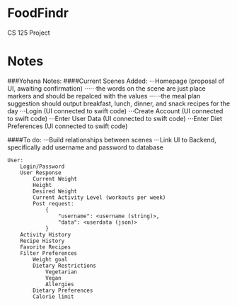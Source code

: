 # FoodFindr
CS 125 Project


# Notes

###Yohana Notes:
####Current Scenes Added:
⋅⋅⋅Homepage (proposal of UI, awaiting confirmation)
⋅⋅⋅⋅⋅⋅the words on the scene are just place markers and should be repalced with the values
⋅⋅⋅⋅⋅⋅the meal plan suggestion should output breakfast, lunch, dinner, and snack recipes for the day
⋅⋅⋅Login (UI connected to swift code)
⋅⋅⋅Create Account  (UI connected to swift code)
⋅⋅⋅Enter User Data (UI connected to swift code)
⋅⋅⋅Enter Diet Preferences (UI connected to swift code)

####To do:
⋅⋅⋅Build relationships between scenes
⋅⋅⋅Link UI to Backend, specifically add username and password to database


```
User:
	Login/Password
	User Response
		Current Weight
		Height
		Desired Weight
		Current Activity Level (workouts per week)
		Post request:
			{
				"username": <username (string)>,
				"data": <userdata (json)>
			}
	Activity History
	Recipe History
	Favorite Recipes
	Filter Preferences
		Weight goal
		Dietary Restrictions
			Vegetarian
			Vegan
			Allergies
		Dietary Preferences
		Calorie limit
```
